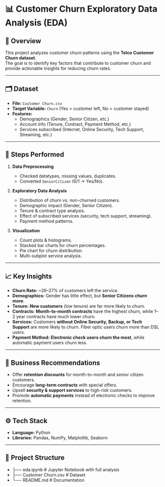 # 📊 Customer Churn Exploratory Data Analysis (EDA)

## 📌 Overview
This project analyzes customer churn patterns using the **Telco Customer Churn dataset**.  
The goal is to identify key factors that contribute to customer churn and provide actionable insights for reducing churn rates.

---

## 🗂 Dataset
- **File:** `Customer Churn.csv`  
- **Target Variable:** `Churn` (Yes = customer left, No = customer stayed)  
- **Features:**  
  - Demographics (Gender, Senior Citizen, etc.)  
  - Account info (Tenure, Contract, Payment Method, etc.)  
  - Services subscribed (Internet, Online Security, Tech Support, Streaming, etc.)  

---

## 🔑 Steps Performed
1. **Data Preprocessing**
   - Checked datatypes, missing values, duplicates.  
   - Converted `SeniorCitizen` (0/1 → Yes/No).  

2. **Exploratory Data Analysis**
   - Distribution of churn vs. non-churned customers.  
   - Demographic impact (Gender, Senior Citizen).  
   - Tenure & contract type analysis.  
   - Effect of subscribed services (security, tech support, streaming).  
   - Payment method patterns.  

3. **Visualization**
   - Count plots & histograms.  
   - Stacked bar charts for churn percentages.  
   - Pie chart for churn distribution.  
   - Multi-subplot service analysis.  

---

## 📈 Key Insights
- **Churn Rate:** ~26–27% of customers left the service.  
- **Demographics:** Gender has little effect, but **Senior Citizens churn more**.  
- **Tenure:** **New customers** (low tenure) are far more likely to churn.  
- **Contracts:** **Month-to-month contracts** have the highest churn, while 1–2 year contracts have much lower churn.  
- **Services:** Customers **without Online Security, Backup, or Tech Support** are more likely to churn. Fiber optic users churn more than DSL users.  
- **Payment Method:** **Electronic check users churn the most**, while automatic payment users churn less.  

---

## 🎯 Business Recommendations
- Offer **retention discounts** for month-to-month and senior citizen customers.  
- Encourage **long-term contracts** with special offers.  
- Upsell **security & support services** to high-risk customers.  
- Promote **automatic payments** instead of electronic checks to improve retention.  

---

## ⚙️ Tech Stack
- **Language:** Python  
- **Libraries:** Pandas, NumPy, Matplotlib, Seaborn  

---

## 📂 Project Structure
- ├── eda.ipynb # Jupyter Notebook with full analysis
- ├── Customer Churn.csv # Dataset
- └── README.md # Documentation
